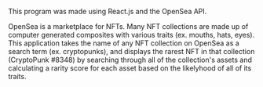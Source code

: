 This program was made using React.js and the OpenSea API. 

OpenSea is a marketplace for NFTs. 
Many NFT collections are made up of computer generated composites with various traits (ex. mouths, hats, eyes). 
This application takes the name of any NFT collection on OpenSea as a search term (ex. cryptopunks), 
and displays the rarest NFT in that collection (CryptoPunk #8348) by searching through all of the collection's assets 
and calculating a rarity score for each asset based on the likelyhood of all of its traits. 
